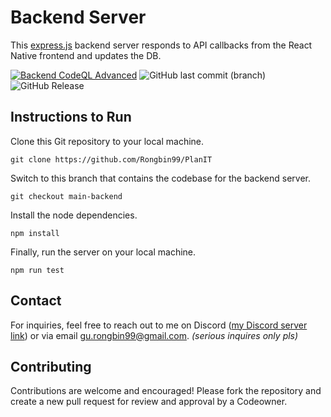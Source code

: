 # Backend Server

This [express.js](https://expressjs.com/) backend server responds to API callbacks from the React Native frontend and updates the DB.

[![Backend CodeQL Advanced](https://github.com/Rongbin99/PlanIT/actions/workflows/codeql.yml/badge.svg?branch=main-backend)](https://github.com/Rongbin99/PlanIT/actions/workflows/codeql.yml)
![GitHub last commit (branch)](https://img.shields.io/github/last-commit/Rongbin99/PlanIT/main-backend)
![GitHub Release](https://img.shields.io/github/v/release/Rongbin99/PlanIT?style=flat)


## Instructions to Run

Clone this Git repository to your local machine.

```
git clone https://github.com/Rongbin99/PlanIT
```

Switch to this branch that contains the codebase for the backend server.

```
git checkout main-backend
```

Install the node dependencies.

```
npm install
```

Finally, run the server on your local machine.

```
npm run test
```

## Contact

For inquiries, feel free to reach out to me on Discord ([my Discord server link](discord.gg/3ExWbX2AXf)) or via email gu.rongbin99@gmail.com. *(serious inquires only pls)*

## Contributing

Contributions are welcome and encouraged! Please fork the repository and create a new pull request for review and approval by a Codeowner.
